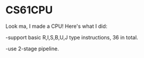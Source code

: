 # CS61CPU

Look ma, I made a CPU! Here's what I did:

-support basic R,I,S,B,U,J type instructions, 36 in total.

-use 2-stage pipeline.
